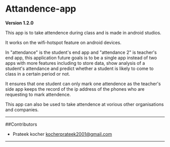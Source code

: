 # Attandence-app

**Version 1.2.0**

This app is to take attendence during class and is made in android studios.

It works on the wifi-hotspot feature on android devices.

In "attendance" is the student's end app and "attendance 2" is teacher's end app, this application future goals is to be a single app instead of two apps with more features including to store data, show analysis of a student's attendance and predict whether a student is likely to come to class in a certain period or not.

It ensures that one student can only mark one attendence as the teacher's side app keeps the record of the ip address of the phones who are requesting to mark attendence.

This app can also be used to take attendence at vorious other organisations and companies.
 
 ---
 ##Contributors
 
 - Prateek kocher 
 <kocherprateek2001@gmail.com>
 ---
